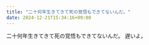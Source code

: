 ```yaml
---
title: "二十何年生きてきて死の覚悟もできてないんだ。"
date: 2024-12-21T15:34:16+09:00
---
```

二十何年生きてきて死の覚悟もできてないんだ。
遅いよ。
